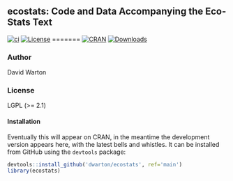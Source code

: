 ## ecostats: Code and Data Accompanying the Eco-Stats Text

[![ci](https://github.com/dwarton/ecostats/workflows/ci/badge.svg)](https://github.com/dwarton/ecostats/actions?query=workflow%3Aci)
[![License](http://img.shields.io/badge/license-LGPL%20%28%3E=%202.1%29-brightgreen.svg?style=flat)](http://www.gnu.org/licenses/gpl-2.0.html) =======
[![CRAN](http://www.r-pkg.org/badges/version/ecostats)](https://CRAN.R-project.org/package=ecostats) 
[![Downloads](http://cranlogs.r-pkg.org/badges/ecostats?color=brightgreen)](https://www.r-pkg.org/pkg/ecostats)

### Author

David Warton

### License

LGPL (>= 2.1)

#### Installation

Eventually this will appear on CRAN, in the meantime the development version appears here, with the latest bells and whistles. It can be installed from GitHub using the `devtools` package:

``` r
devtools::install_github('dwarton/ecostats', ref='main')
library(ecostats)
```
